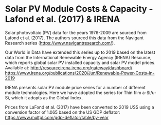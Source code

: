 # Solar PV Module Costs & Capacity - Lafond et al. (2017) & IRENA

Solar photovoltaic (PV) data for the years 1976-2009 are sourced from Lafond et al. (2017). The authors sourced this data from the Navigant Research series (https://www.navigantresearch.com/).

Our World in Data have extended this series up to 2019 based on the latest data from the International Renewable Energy Agency (IRENA) Resource, which reports global solar PV installed capacity and solar PV model prices. Available at: http://resourceirena.irena.org/gateway/dashboard/
https://www.irena.org/publications/2020/Jun/Renewable-Power-Costs-in-2019

IRENA presents solar PV module price series for a number of different module technologies. Here we have adopted the series for Thin film a-Si/u-Si, which it adopts as the Global Index.

Prices from LaFond et al. (2017) have been converted to 2019 US$ using a conversion factor of 1.065 based on the US GDP deflator: https://www.multpl.com/gdp-deflator/table/by-year